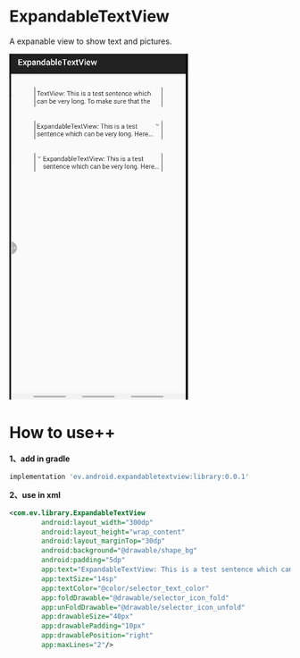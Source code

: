 # ExpandableTextView
A expanable view to show text and pictures.

![image](/screenshot/1.gif)

# How to use++
**1、add in gradle**
```groovy
implementation 'ev.android.expandabletextview:library:0.0.1'
```

**2、use in xml**
```xml
<com.ev.library.ExpandableTextView
        android:layout_width="300dp"
        android:layout_height="wrap_content"
        android:layout_marginTop="30dp"
        android:background="@drawable/shape_bg"
        android:padding="5dp"
        app:text="ExpandableTextView: This is a test sentence which can be very long. Here is test text(ljot sljs slg slg slg lsg sjg ). To make sure that the TextView has many lines."
        app:textSize="14sp"
        app:textColor="@color/selector_text_color"
        app:foldDrawable="@drawable/selector_icon_fold"
        app:unFoldDrawable="@drawable/selector_icon_unfold"
        app:drawableSize="40px"
        app:drawablePadding="10px"
        app:drawablePosition="right"
        app:maxLines="2"/>
```